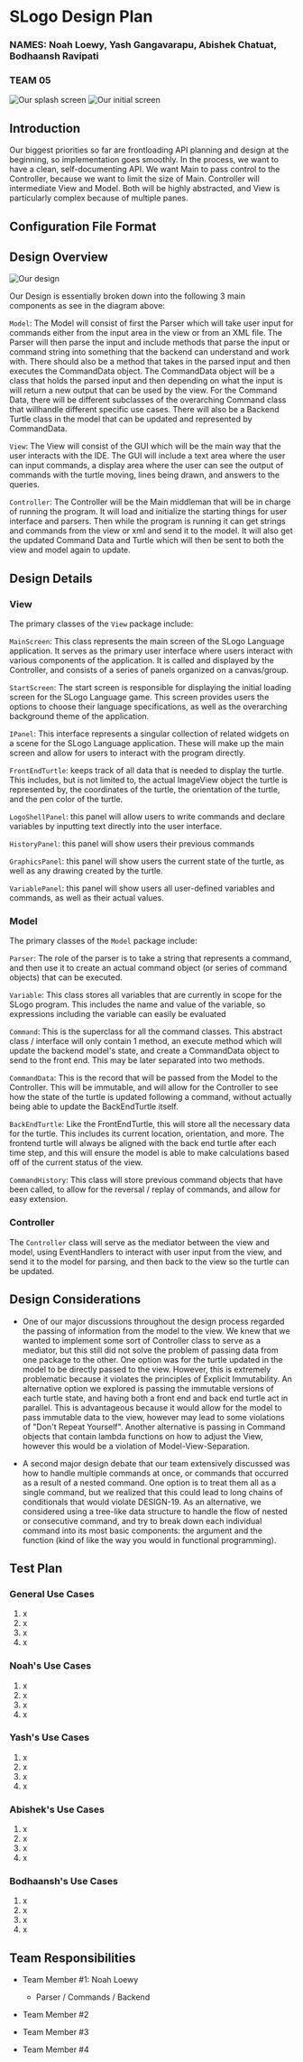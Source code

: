 # SLogo Design Plan
### NAMES: Noah Loewy, Yash Gangavarapu, Abishek Chatuat, Bodhaansh Ravipati

### TEAM 05

![Our splash screen](wireframe/SplashScreen.png)
![Our initial screen](wireframe/InitialScreen.png)

## Introduction

Our biggest priorities so far are frontloading API planning and design at the beginning, so implementation goes smoothly. In the process, we want to have a clean, self-documenting API. We want Main to pass control to the Controller, because we want to limit the size of Main. Controller will intermediate View and Model. Both will be highly abstracted, and View is particularly complex because of multiple panes.

## Configuration File Format


## Design Overview

![Our design](images/DesignOverview.png) 

Our Design is essentially broken down into the following 3 main components as see in the diagram
above:

`Model`:
The Model will consist of first the Parser which will take user input for commands either from the
input area in the view or from an XML file. The Parser will then parse the input and include methods
that parse the input or command string into something that the backend can understand and work with.
There should also be a method that takes in the parsed input and then executes the CommandData
object. The CommandData object will be a class that holds the parsed input and then depending on
what the input is will return a new output that can be used by the view. For the Command Data, there
will be different subclasses of the overarching Command class that willhandle different specific use
cases. There will also be a Backend Turtle class in the model that can be updated and represented by
CommandData.

`View`:
The View will consist of the GUI which will be the main way that the user interacts with the IDE.
The GUI will include a text area where the user can input commands, a display area where the user
can see the output of commands with the turtle moving, lines being drawn, and answers to the
queries.

`Controller`:
The Controller will be the Main middleman that will be in charge of running the program. It will
load and initialize the starting things for user interface and parsers. Then while the program is
running it can get strings and commands from the view or xml and send it to the model. It will also
get the updated Command Data and Turtle which will then be sent to both the view and model again to
update.

## Design Details

### View

The primary classes of the `View` package include:

`MainScreen`: This class represents the main screen of the SLogo Language application. It serves as the primary user interface where users interact with various components of the application. It is called and displayed by the Controller, and consists of a series of panels organized on a canvas/group.

`StartScreen`: The start screen is responsible for displaying the initial loading screen for the SLogo Language game. This screen provides users the options to choose their language specifications, as well as the overarching background theme of the application.

`IPanel`: This interface represents a singular collection of related widgets on a scene for the SLogo Language application. These will make up the main screen and allow for users to interact with the program directly.

`FrontEndTurtle`: keeps track of all data that is needed to display the turtle. This includes, but is not limited to, the actual ImageView object the turtle is represented by, the coordinates of the turtle, the orientation of the turtle, and the pen color of the turtle.

`LogoShellPanel`: this panel will allow users to write commands and declare variables by inputting text directly into the user interface.

`HistoryPanel`: this panel will show users their previous commands

`GraphicsPanel`: this panel will show users the current state of the turtle, as well as any drawing created by the turtle. 

`VariablePanel`: this panel will show users all user-defined variables and commands, as well as their actual values.

### Model

The primary classes of the `Model` package include:

`Parser`: The role of the parser is to take a string that represents a command, and then use it to create an actual command object (or series of command objects) that can be executed. 

`Variable`: This class stores all variables that are currently in scope for the SLogo program. This includes the name and value of the variable, so expressions including the variable can easily be evaluated

`Command`: This is the superclass for all the command classes. This abstract class / interface will only contain 1 method, an execute method which will update the backend model's state, and create a CommandData object to send to the front end. This may be later separated into two methods.

`CommandData`: This is the record that will be passed from the Model to the Controller. This will be immutable, and will allow for the Controller to see how the state of the turtle is updated following a command, without actually being able to update the BackEndTurtle itself.

`BackEndTurtle`: Like the FrontEndTurtle, this will store all the necessary data for the turtle. This includes its current location, orientation, and more. The frontend turtle will always be aligned with the back end turtle after each time step, and this will ensure the model is able to make calculations based off of the current status of the view.

`CommandHistory`: This class will store previous command objects that have been called, to allow for the reversal / replay of commands, and allow for easy extension. 

### Controller

The `Controller` class will serve as the mediator between the view and model, using EventHandlers to interact with user input from the view, and send it to the model for parsing, and then back to the view so the turtle can be updated.
## Design Considerations

* One of our major discussions throughout the design process regarded the passing of information
  from the model to the view. We knew that we wanted to implement some sort of Controller class to
  serve as a mediator, but this still did not solve the problem of passing data from one package to
  the other. One option was for the turtle updated in the model to be directly passed to the view.
  However, this is extremely problematic because it violates the principles of Explicit
  Immutability. An alternative option we explored is passing the immutable versions of each turtle
  state, and having both a front end and back end turtle act in parallel. This is advantageous
  because it would allow for the model to pass immutable data to the view, however may lead to some
  violations of "Don't Repeat Yourself". Another alternative is passing in Command objects that
  contain lambda functions on how to adjust the View, however this would be a violation of
  Model-View-Separation.

* A second major design debate that our team extensively discussed was how to handle multiple
  commands at once, or commands that occurred as a result of a nested command. One option is to
  treat them all as a single command, but we realized that this could lead to long chains of
  conditionals that would violate DESIGN-19. As an alternative, we considered using a tree-like data
  structure to handle the flow of nested or consecutive command, and try to break down each
  individual command into its most basic components: the argument and the function (kind of like the
  way you would in functional programming).

## Test Plan
[//]: # (Use Cases, need 4, and then 4 more per person, so 20)

### General Use Cases
1. x
2. x
3. x
4. x
### Noah's Use Cases
1. x
2. x
3. x
4. x
### Yash's Use Cases
1. x
2. x
3. x
4. x
### Abishek's Use Cases
1. x
2. x
3. x
4. x
### Bodhaansh's Use Cases
1. x
2. x
3. x
4. x

## Team Responsibilities

 * Team Member #1: Noah Loewy
   * Parser / Commands / Backend
 * Team Member #2

 * Team Member #3

 * Team Member #4

